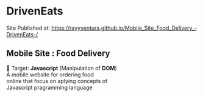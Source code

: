# DrivenEats

Site Published at: https://rayyventura.github.io/Mobile_Site_Food_Delivery_-DrivenEats-/

## Mobile Site : Food Delivery </br>
🎯 Target: **Javascript** (Manipulation of **DOM**)</br>
A mobile website for ordering food </br>
online that focus on aplying concepts of </br>
Javascript pragramming language
